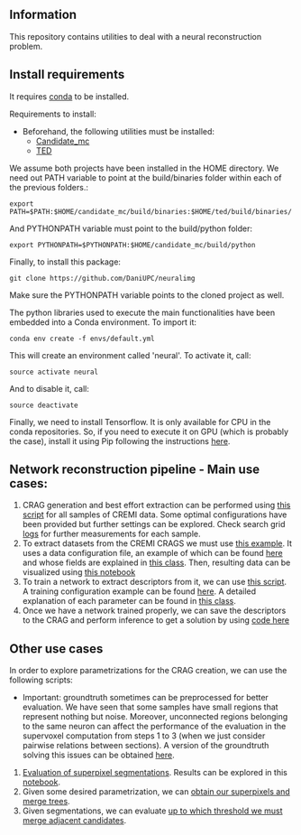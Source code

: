 ## Information

This repository contains utilities to deal with a neural reconstruction problem.

## Install requirements

It requires [conda](http://conda.pydata.org/miniconda.html) to be installed.

Requirements to install:

- Beforehand, the following utilities must be installed:
  - [Candidate_mc](https://github.com/DaniUPC/candidate_mc)
  - [TED](https://github.com/DaniUPC/ted)

We assume both projects have been installed in the HOME directory.
We need out PATH variable to point at the build/binaries folder within each of the previous folders.:

```
export PATH=$PATH:$HOME/candidate_mc/build/binaries:$HOME/ted/build/binaries/
```

And PYTHONPATH variable must point to the build/python folder:

```
export PYTHONPATH=$PYTHONPATH:$HOME/candidate_mc/build/python
```

Finally, to install this package:

```
git clone https://github.com/DaniUPC/neuralimg
```

Make sure the PYTHONPATH variable points to the cloned project as well.

The python libraries used to execute the main functionalities have been embedded into a Conda environment. To import it:

```
conda env create -f envs/default.yml
```

This will create an environment called 'neural'. To activate it, call:

```
source activate neural
```

And to disable it, call:

```
source deactivate
```

Finally, we need to install Tensorflow. It is only available for CPU in the conda repositories. So, if you need 
to execute it on GPU (which is probably the case), install it using Pip following the instructions [here](https://www.tensorflow.org/versions/r0.11/get_started/os_setup.html#pip-installation).

## Network reconstruction pipeline - Main use cases:

1. CRAG generation and best effort extraction can be performed using [this script](https://github.com/DaniUPC/neuralimg/blob/master/examples/crags_cremi.py) for all samples of CREMI data. Some optimal configurations have been provided but further settings can be explored. Check search grid [logs](https://github.com/DaniUPC/neuralimg/tree/master/examples/cremi_eval_logs) for further measurements for each sample.
2. To extract datasets from the CREMI CRAGS we must use [this example](https://github.com/DaniUPC/neuralimg/blob/master/examples/cremi_triplets.py). It uses a data configuration file, an example of which can be found [here](https://github.com/DaniUPC/neuralimg/blob/master/image/config/data.conf) and whose fields are explained in [this class](https://github.com/DaniUPC/neuralimg/blob/master/image/datasetconf.py). Then, resulting data can be visualized using [this notebook](https://github.com/DaniUPC/neuralimg/blob/master/notebooks/dataset_visualization.ipynb)
3. To train a network to extract descriptors from it, we can use [this script](https://github.com/DaniUPC/neuralimg/blob/master/examples/launch_network.py). A training configuration example can be found [here](https://github.com/DaniUPC/neuralimg/blob/master/training/config/network.conf). A detailed explanation of each parameter can be found in [this class](https://github.com/DaniUPC/neuralimg/blob/master/training/siameseconf.py). 
4. Once we have a network trained properly, we can save the descriptors to the CRAG and perform inference to get a solution by using [code here](https://github.com/DaniUPC/neuralimg/blob/master/examples/generate_solution.py)

## Other use cases

In order to explore parametrizations for the CRAG creation, we can use the following scripts:

- Important: groundtruth sometimes can be preprocessed for better evaluation. We have seen that some samples have small regions that represent nothing but noise. Moreover, unconnected regions belonging to the same neuron can affect the performance of the evaluation in the supervoxel computation from steps 1 to 3 (when we just consider pairwise relations between sections). A version of the groundtruth solving this issues can be obtained [here](https://github.com/DaniUPC/neuralimg/blob/master/examples/unconn_and_remove_holes.py).

1. [Evaluation of superpixel segmentations](https://github.com/DaniUPC/neuralimg/blob/master/examples/evaluate_grid.py). Results can be explored in this [notebook](https://github.com/DaniUPC/neuralimg/blob/master/notebooks/grid_analysis.ipynb).
2. Given some desired parametrization, we can [obtain our superpixels and merge trees](https://github.com/DaniUPC/neuralimg/blob/master/examples/segment_data.py).
3. Given segmentations, we can evaluate [up to which threshold we must merge adjacent candidates](https://github.com/DaniUPC/neuralimg/blob/master/examples/evaluate_merges.py).


